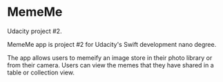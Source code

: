# MemeMe
Udacity project #2.

MemeMe app is project #2 for Udacity's Swift development nano degree.

The app allows users to memeify an image store in their photo library or from their camera. Users can view the memes that
they have shared in a table or collection view.
